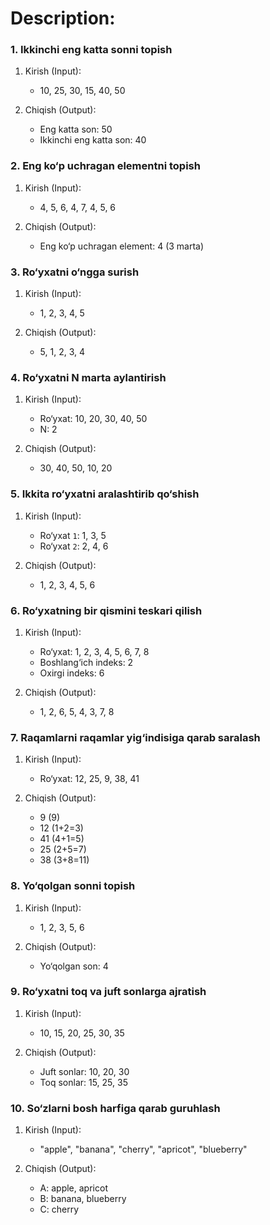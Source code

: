 # Description:

### 1. Ikkinchi eng katta sonni topish

1.  Kirish (Input):

    - 10, 25, 30, 15, 40, 50

2.  Chiqish (Output):

    -  Eng katta son: 50  
    -  Ikkinchi eng katta son: 40

### 2. Eng ko‘p uchragan elementni topish

1. Kirish (Input):

   - 4, 5, 6, 4, 7, 4, 5, 6

2. Chiqish (Output):

   - Eng ko‘p uchragan element: 4 (3 marta)

### 3. Ro‘yxatni o‘ngga surish

1. Kirish (Input):

   - 1, 2, 3, 4, 5

2. Chiqish (Output):

   - 5, 1, 2, 3, 4

### 4. Ro‘yxatni N marta aylantirish

1. Kirish (Input):

   - Ro‘yxat: 10, 20, 30, 40, 50  
   - N: 2

2. Chiqish (Output):

   - 30, 40, 50, 10, 20

### 5. Ikkita ro‘yxatni aralashtirib qo‘shish

1. Kirish (Input):

   - Ro‘yxat `1`: 1, 3, 5  
   - Ro‘yxat `2`: 2, 4, 6

2. Chiqish (Output):

   - 1, 2, 3, 4, 5, 6

### 6. Ro‘yxatning bir qismini teskari qilish

1. Kirish (Input):

   - Ro‘yxat: 1, 2, 3, 4, 5, 6, 7, 8
   - Boshlang‘ich indeks: 2
   - Oxirgi indeks: 6

2. Chiqish (Output):

   - 1, 2, 6, 5, 4, 3, 7, 8

### 7. Raqamlarni raqamlar yig‘indisiga qarab saralash

1. Kirish (Input):

   - Ro‘yxat: 12, 25, 9, 38, 41

2. Chiqish (Output):

   - 9 (9)
   - 12 (1+2=3)
   - 41 (4+1=5)
   - 25 (2+5=7)
   - 38 (3+8=11)

### 8. Yo‘qolgan sonni topish

1. Kirish (Input):

   - 1, 2, 3, 5, 6

2. Chiqish (Output):

   - Yo‘qolgan son: 4

### 9. Ro‘yxatni toq va juft sonlarga ajratish

1. Kirish (Input):

   - 10, 15, 20, 25, 30, 35

2. Chiqish (Output):

   - Juft sonlar: 10, 20, 30
   - Toq sonlar: 15, 25, 35

### 10. So‘zlarni bosh harfiga qarab guruhlash

1. Kirish (Input):

   - "apple", "banana", "cherry", "apricot", "blueberry"

2. Chiqish (Output):

   - A: apple, apricot
   - B: banana, blueberry
   - C: cherry
